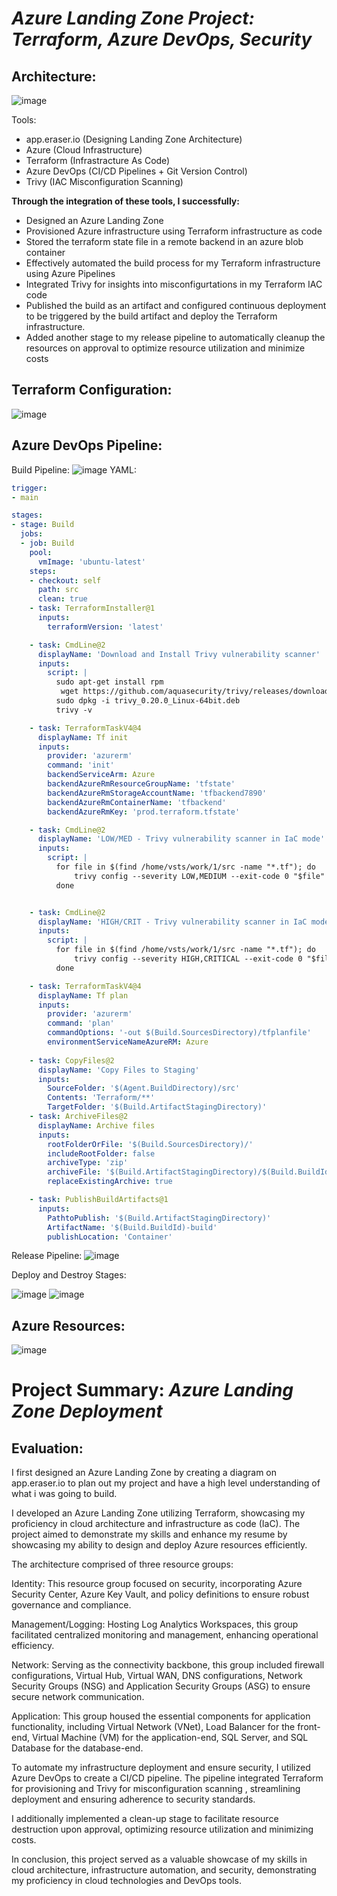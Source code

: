 # *Azure Landing Zone Project: Terraform, Azure DevOps, Security*


## **Architecture:** 
![image](https://github.com/CloudHirsi/Azure-Landing-Zone/assets/153539293/1779e690-cebf-4136-b339-560be9568365)

Tools:
- app.eraser.io (Designing Landing Zone Architecture)
- Azure (Cloud Infrastructure)
- Terraform (Infrastracture As Code)
- Azure DevOps (CI/CD Pipelines + Git Version Control)
- Trivy (IAC Misconfiguration Scanning)

**Through the integration of these tools, I successfully:**
- Designed an Azure Landing Zone
- Provisioned Azure infrastructure using Terraform infrastructure as code
- Stored the terraform state file in a remote backend in an azure blob container
- Effectively automated the build process for my Terraform infrastructure using Azure Pipelines
- Integrated Trivy for insights into misconfigurtations in my Terraform IAC code
- Published the build as an artifact and configured continuous deployment to be triggered by the build artifact and deploy the Terraform infrastructure.
- Added another stage to my release pipeline to automatically cleanup the resources on approval to optimize resource utilization and minimize costs

## **Terraform Configuration:**
![image](https://github.com/CloudHirsi/Azure-Landing-Zone/assets/153539293/3a103834-6cf4-463a-9f30-14160de49f9f)

## **Azure DevOps Pipeline:**
Build Pipeline:
![image](https://github.com/CloudHirsi/Azure-Landing-Zone/assets/153539293/28c9d03b-f019-4a01-8048-3c77d013bf3f)
YAML:
``` YAML
trigger: 
- main

stages:
- stage: Build
  jobs:
  - job: Build
    pool:
      vmImage: 'ubuntu-latest'
    steps:
    - checkout: self
      path: src
      clean: true
    - task: TerraformInstaller@1
      inputs:
        terraformVersion: 'latest'

    - task: CmdLine@2
      displayName: 'Download and Install Trivy vulnerability scanner'
      inputs:
        script: |
          sudo apt-get install rpm
           wget https://github.com/aquasecurity/trivy/releases/download/v0.20.0/trivy_0.20.0_Linux-64bit.deb
          sudo dpkg -i trivy_0.20.0_Linux-64bit.deb
          trivy -v

    - task: TerraformTaskV4@4
      displayName: Tf init
      inputs:
        provider: 'azurerm'
        command: 'init'
        backendServiceArm: Azure
        backendAzureRmResourceGroupName: 'tfstate'
        backendAzureRmStorageAccountName: 'tfbackend7890'
        backendAzureRmContainerName: 'tfbackend'
        backendAzureRmKey: 'prod.terraform.tfstate'

    - task: CmdLine@2
      displayName: 'LOW/MED - Trivy vulnerability scanner in IaC mode'
      inputs:
        script: |
          for file in $(find /home/vsts/work/1/src -name "*.tf"); do
              trivy config --severity LOW,MEDIUM --exit-code 0 "$file"
          done


    - task: CmdLine@2
      displayName: 'HIGH/CRIT - Trivy vulnerability scanner in IaC mode'
      inputs:
        script: |
          for file in $(find /home/vsts/work/1/src -name "*.tf"); do
              trivy config --severity HIGH,CRITICAL --exit-code 0 "$file"
          done

    - task: TerraformTaskV4@4
      displayName: Tf plan
      inputs:
        provider: 'azurerm'
        command: 'plan'
        commandOptions: '-out $(Build.SourcesDirectory)/tfplanfile'
        environmentServiceNameAzureRM: Azure
            
    - task: CopyFiles@2
      displayName: 'Copy Files to Staging'
      inputs:
        SourceFolder: '$(Agent.BuildDirectory)/src'
        Contents: 'Terraform/**'
        TargetFolder: '$(Build.ArtifactStagingDirectory)'
    - task: ArchiveFiles@2
      displayName: Archive files
      inputs:
        rootFolderOrFile: '$(Build.SourcesDirectory)/'
        includeRootFolder: false
        archiveType: 'zip'
        archiveFile: '$(Build.ArtifactStagingDirectory)/$(Build.BuildId).zip'
        replaceExistingArchive: true

    - task: PublishBuildArtifacts@1
      inputs:
        PathtoPublish: '$(Build.ArtifactStagingDirectory)'
        ArtifactName: '$(Build.BuildId)-build'
        publishLocation: 'Container'
```

Release Pipeline:
![image](https://github.com/CloudHirsi/Azure-Landing-Zone/assets/153539293/1ac16cdd-fa85-4d1f-8444-46deef9bcbcb)

Deploy and Destroy Stages:

![image](https://github.com/CloudHirsi/Azure-Landing-Zone/assets/153539293/91716b23-cc34-4de6-a827-529416275b2c) ![image](https://github.com/CloudHirsi/Azure-Landing-Zone/assets/153539293/d9b1b5d3-f12c-43da-96f5-eb2add05e0c3)


## **Azure Resources:**
![image](https://github.com/CloudHirsi/Azure-Landing-Zone/assets/153539293/5a4d8ba8-1455-4fa9-8f73-8fb952d375d4)

# **Project Summary:** *Azure Landing Zone Deployment*

## **Evaluation:**

I first designed an Azure Landing Zone by creating a diagram on app.eraser.io to plan out my project and have a high level understanding of what i was going to build.

I developed an Azure Landing Zone utilizing Terraform, showcasing my proficiency in cloud architecture and infrastructure as code (IaC). The project aimed to demonstrate my skills and enhance my resume by showcasing my ability to design and deploy Azure resources efficiently.

The architecture comprised of three resource groups:

Identity: This resource group focused on security, incorporating Azure Security Center, Azure Key Vault, and policy definitions to ensure robust governance and compliance.

Management/Logging: Hosting Log Analytics Workspaces, this group facilitated centralized monitoring and management, enhancing operational efficiency.

Network: Serving as the connectivity backbone, this group included firewall configurations, Virtual Hub, Virtual WAN, DNS configurations, Network Security Groups (NSG) and Application Security Groups (ASG) to ensure secure network communication.

Application: This group housed the essential components for application functionality, including Virtual Network (VNet), Load Balancer for the front-end, Virtual Machine (VM) for the application-end, SQL Server, and SQL Database for the database-end.

To automate my infrastructure deployment and ensure security, I utilized Azure DevOps to create a CI/CD pipeline. The pipeline integrated Terraform for provisioning and Trivy for misconfiguration scanning , streamlining deployment and ensuring adherence to security standards.

I additionally implemented a clean-up stage to facilitate resource destruction upon approval, optimizing resource utilization and minimizing costs.

In conclusion, this project served as a valuable showcase of my skills in cloud architecture, infrastructure automation, and security, demonstrating my proficiency in cloud technologies and DevOps tools.









